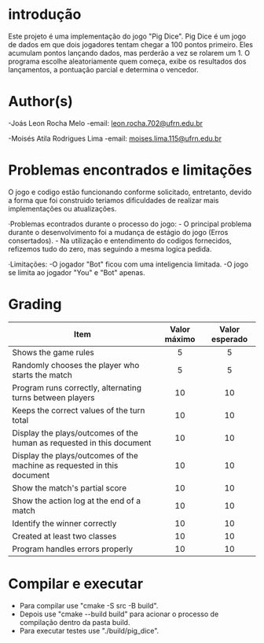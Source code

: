 # introdução

Este projeto é uma implementação do jogo "Pig Dice". 
Pig Dice é um jogo de dados em que dois jogadores tentam chegar a 100 pontos primeiro. 
Eles acumulam pontos lançando dados, mas perderão a vez se rolarem um 1. 
O programa escolhe aleatoriamente quem começa, exibe os resultados dos lançamentos, 
a pontuação parcial e determina o vencedor.

# Author(s)

-Joás Leon Rocha Melo
-email: leon.rocha.702@ufrn.edu.br

-Moisés Atila Rodrigues Lima
-email: moises.lima.115@ufrn.edu.br

# Problemas encontrados e limitações

O jogo e codigo estão funcionando conforme solicitado, entretanto, devido a forma que foi construido teriamos dificuldades de realizar mais implementações ou atualizações.

·Problemas econtrados durante o processo do jogo:
    - O principal problema durante o desenvolvimento foi a mudança de estágio do jogo (Erros consertados).
    - Na utilização e entendimento do codigos fornecidos, refizemos tudo do zero, mas seguindo a mesma logica pedida.

·Limitações:
    -O jogador "Bot" ficou com uma inteligencia limitada.
    -O jogo se limita ao jogador "You" e "Bot" apenas.




# Grading

Item     | Valor máximo   | Valor esperado
-------- | :-----: | :-----:
Shows the game rules | 5 | 5
Randomly chooses the player who starts the match | 5 | 5
Program runs correctly, alternating turns between players | 10 | 10
Keeps the correct values of the turn total    | 10 | 10
Display the plays/outcomes of the human as requested in this document | 10 | 10
Display the plays/outcomes of the machine as requested in this document | 10 | 10
Show the match's partial score | 10 | 10
Show the action log at the end of a match | 10 | 10
Identify the winner correctly | 10 | 10
Created at least two classes | 10 | 10
Program handles errors properly | 10 | 10

# Compilar e executar

- Para compilar use "cmake -S src -B build".
- Depois use "cmake --build build" para acionar o processo de compilação dentro da pasta build.
- Para executar testes use "./build/pig_dice".